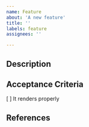```yaml
---
name: Feature
about: 'A new feature'
title: ''
labels: feature
assignees: ''

---
```


## Description

## Acceptance Criteria
[ ] It renders properly

## References

